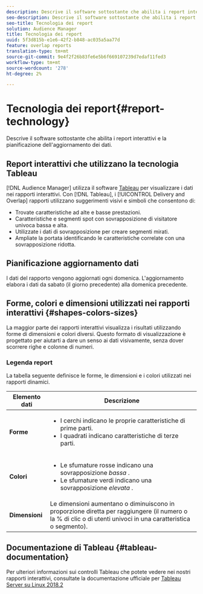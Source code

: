 ```yaml
---
description: Descrive il software sottostante che abilita i report interattivi e la pianificazione dell'aggiornamento dei dati.
seo-description: Descrive il software sottostante che abilita i report interattivi e la pianificazione dell'aggiornamento dei dati.
seo-title: Tecnologia dei report
solution: Audience Manager
title: Tecnologia dei report
uuid: 5f3d815b-e1e6-42f2-b848-ac035a5aa77d
feature: overlap reports
translation-type: tm+mt
source-git-commit: 9e4f2f26b83fe6e5b6f669107239d7edaf11fed3
workflow-type: tm+mt
source-wordcount: '278'
ht-degree: 2%

---
```



# Tecnologia dei report{#report-technology}

Descrive il software sottostante che abilita i report interattivi e la pianificazione dell&#39;aggiornamento dei dati.

<!-- 

c_report_technology.xml

 -->

## Report interattivi che utilizzano la tecnologia Tableau

[!DNL Audience Manager] utilizza il software [Tableau](https://www.tableausoftware.com/) per visualizzare i dati nei rapporti interattivi. Con [!DNL Tableau], i [!UICONTROL Delivery and Overlap] rapporti utilizzano suggerimenti visivi e simboli che consentono di:

* Trovate caratteristiche ad alte e basse prestazioni.
* Caratteristiche e segmenti spot con sovrapposizione di visitatore univoca bassa e alta.
* Utilizzate i dati di sovrapposizione per creare segmenti mirati.
* Ampliate la portata identificando le caratteristiche correlate con una sovrapposizione ridotta.

## Pianificazione aggiornamento dati

I dati del rapporto vengono aggiornati ogni domenica. L&#39;aggiornamento elabora i dati da sabato (il giorno precedente) alla domenica precedente.

## Forme, colori e dimensioni utilizzati nei rapporti interattivi {#shapes-colors-sizes}

La maggior parte dei rapporti interattivi visualizza i risultati utilizzando forme di dimensioni e colori diversi. Questo formato di visualizzazione è progettato per aiutarti a dare un senso ai dati visivamente, senza dover scorrere righe e colonne di numeri.

<!-- 

r_legend.xml

 -->

### Legenda report

La tabella seguente definisce le forme, le dimensioni e i colori utilizzati nei rapporti dinamici.

<table id="table_EC180A96E3784FC6B81FCFB546C4A3FA"> 
 <thead> 
  <tr> 
   <th colname="col1" class="entry"> Elemento dati </th> 
   <th colname="col2" class="entry"> Descrizione </th> 
  </tr> 
 </thead>
 <tbody> 
  <tr> 
   <td colname="col1"> <b>Forme</b> </td> 
   <td colname="col2"> 
    <ul id="ul_076773ABD0BB4CE6834ACFA8B3D6AC2E"> 
     <li id="li_BBAB37A6EC1549B48C0E4D3BFAF7062C">I cerchi indicano le proprie caratteristiche di prime parti. </li> 
     <li id="li_371331AE984A4A999CE0596EA13987E0">I quadrati indicano caratteristiche di terze parti. </li> 
    </ul> </td> 
  </tr> 
  <tr> 
   <td colname="col1"> <b>Colori</b> </td> 
   <td colname="col2"> 
    <ul id="ul_F5D243297F0C4E5A8EDCBD28A548869E"> 
     <li id="li_332EB873A35440E6BB6093E36A0FAC3D">Le sfumature rosse indicano una sovrapposizione <i>bassa</i> . </li> 
     <li id="li_29DFDB1218DF4069B5DCFF841D48EF56">Le sfumature verdi indicano una sovrapposizione <i>elevata</i> . </li> 
    </ul> </td> 
  </tr> 
  <tr> 
   <td colname="col1"> <b>Dimensioni</b> </td> 
   <td colname="col2"> Le dimensioni aumentano o diminuiscono in proporzione diretta per raggiungere (il numero o la % di clic o di utenti univoci in una caratteristica o segmento). </td> 
  </tr> 
 </tbody> 
</table>

## Documentazione di Tableau {#tableau-documentation}

Per ulteriori informazioni sui controlli Tableau che potete vedere nei nostri rapporti interattivi, consultate la documentazione ufficiale per [Tableau Server su Linux 2018.2](https://help.tableau.com/v2018.2/server-linux/en-us/get_started_server.htm)